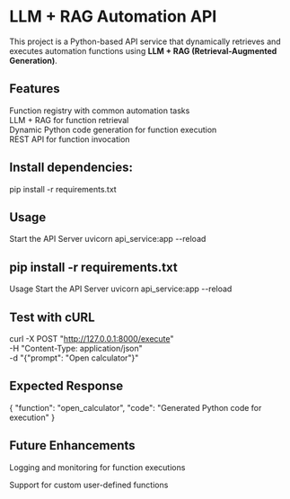# LLM + RAG Automation API  

This project is a Python-based API service that dynamically retrieves and executes automation functions using **LLM + RAG (Retrieval-Augmented Generation)**.  

## Features  
Function registry with common automation tasks  
LLM + RAG for function retrieval  
Dynamic Python code generation for function execution  
REST API for function invocation  

## Install dependencies:
pip install -r requirements.txt
## Usage
Start the API Server
uvicorn api_service:app --reload

## pip install -r requirements.txt
Usage
Start the API Server
uvicorn api_service:app --reload
## Test with cURL
curl -X POST "http://127.0.0.1:8000/execute" \
     -H "Content-Type: application/json" \
     -d "{\"prompt\": \"Open calculator\"}"

## Expected Response
{
  "function": "open_calculator",
  "code": "Generated Python code for execution"
}
## Future Enhancements
Logging and monitoring for function executions

Support for custom user-defined functions
